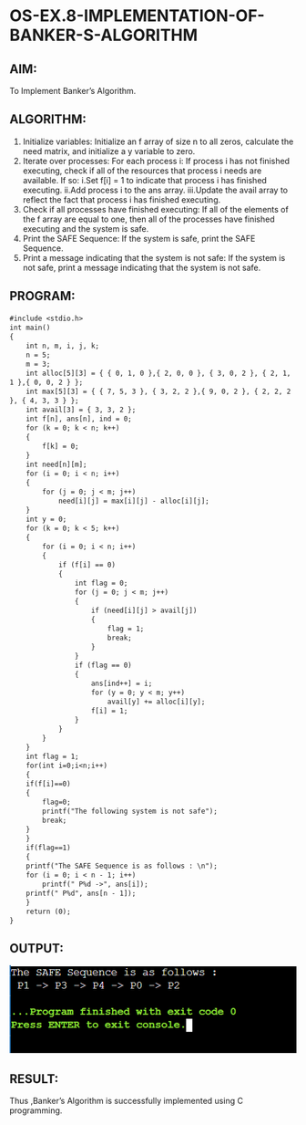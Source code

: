 # OS-EX.8-IMPLEMENTATION-OF-BANKER-S-ALGORITHM

## AIM:
To Implement Banker’s Algorithm.
## ALGORITHM:
1.	Initialize variables: Initialize an f array of size n to all zeros, calculate the need matrix, and initialize a y variable to zero.
2.	Iterate over processes: For each process i: If process i has not finished executing, check if all of the resources that process i needs are available. If so: 
	i.Set f[i] = 1 to indicate that process i has finished executing.
	ii.Add process i to the ans array.
	iii.Update the avail array to reflect the fact that process i has finished executing.
3.	Check if all processes have finished executing: If all of the elements of the f array are equal to one, then all of the processes have finished executing and the system is safe.
4.	Print the SAFE Sequence: If the system is safe, print the SAFE Sequence.
5.	Print a message indicating that the system is not safe: If the system is not safe, print a message indicating that the system is not safe.


## PROGRAM:
~~~
#include <stdio.h>
int main()
{
	int n, m, i, j, k;
	n = 5; 
	m = 3; 
	int alloc[5][3] = { { 0, 1, 0 },{ 2, 0, 0 }, { 3, 0, 2 }, { 2, 1, 1 },{ 0, 0, 2 } }; 
	int max[5][3] = { { 7, 5, 3 }, { 3, 2, 2 },{ 9, 0, 2 }, { 2, 2, 2 }, { 4, 3, 3 } }; 
	int avail[3] = { 3, 3, 2 }; 
	int f[n], ans[n], ind = 0;
	for (k = 0; k < n; k++) 
	{
		f[k] = 0;
	}
	int need[n][m];
	for (i = 0; i < n; i++) 
	{
		for (j = 0; j < m; j++)
			need[i][j] = max[i][j] - alloc[i][j];
	}
	int y = 0;
	for (k = 0; k < 5; k++) 
	{
		for (i = 0; i < n; i++) 
		{
			if (f[i] == 0) 
			{
				int flag = 0;
				for (j = 0; j < m; j++) 
				{
					if (need[i][j] > avail[j])
					{
						flag = 1;
						break;
					}
				}
				if (flag == 0) 
				{
					ans[ind++] = i;
					for (y = 0; y < m; y++)
						avail[y] += alloc[i][y];
					f[i] = 1;
				}
			}
		}
	}
	int flag = 1;
	for(int i=0;i<n;i++)
	{
	if(f[i]==0)
	{
		flag=0;
		printf("The following system is not safe");
		break;
	}
	}
	if(flag==1)
	{
	printf("The SAFE Sequence is as follows : \n");
	for (i = 0; i < n - 1; i++)
		printf(" P%d ->", ans[i]);
	printf(" P%d", ans[n - 1]);
	}
	return (0);
} 

~~~
## OUTPUT:
![p](A.png)
## RESULT:
Thus ,Banker’s Algorithm is successfully implemented using C programming.



